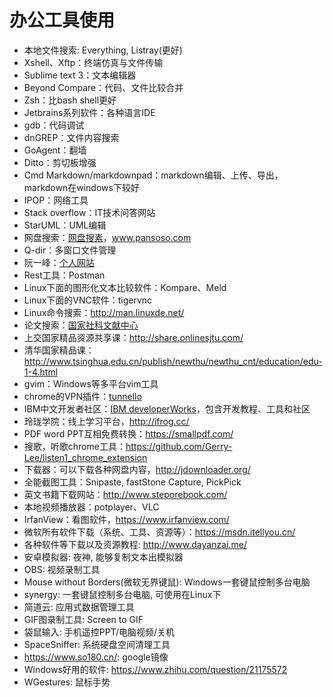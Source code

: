 # 办公工具使用

- 本地文件搜索: Everything, Listray(更好)
- Xshell、Xftp：终端仿真与文件传输
- Sublime text 3：文本编辑器
- Beyond Compare：代码、文件比较合并
- Zsh：比bash shell更好
- Jetbrains系列软件：各种语言IDE
- gdb：代码调试
- dnGREP：文件内容搜索
- GoAgent：翻墙
- Ditto：剪切板增强
- Cmd Markdown/markdownpad：markdown编辑、上传、导出，markdown在windows下较好
- IPOP：网络工具
- Stack overflow：IT技术问答网站
- StarUML：UML编辑
- 网盘搜索：[网盘搜素](http://www.wangpansou.cn/ "点击进入")，www.pansoso.com
- Q-dir：多窗口文件管理
- 阮一峰：[个人网站](http://www.ruanyifeng.com/home.html)
- Rest工具：Postman
- Linux下面的图形化文本比较软件：Kompare、Meld
- Linux下面的VNC软件：tigervnc
- Linux命令搜索：http://man.linuxde.net/
- 论文搜索：[国家社科文献中心](http://ncpssd.org/index.aspx)
- 上交国家精品资源共享课：http://share.onlinesjtu.com/
- 清华国家精品课：http://www.tsinghua.edu.cn/publish/newthu/newthu_cnt/education/edu-1-4.html
- gvim：Windows等多平台vim工具
- chrome的VPN插件：[tunnello](https://tunnello.com)
- IBM中文开发者社区：[IBM developerWorks](https://www.ibm.com/developerworks/cn/)，包含开发教程、工具和社区
- 玲珑学院：线上学习平台，http://ifrog.cc/
- PDF word PPT互相免费转换：https://smallpdf.com/
- 搜歌，听歌chrome工具：https://github.com/Gerry-Lee/listen1_chrome_extension
- 下载器：可以下载各种网盘内容，http://jdownloader.org/
- 全能截图工具：Snipaste, fastStone Capture, PickPick
- 英文书籍下载网站：http://www.steporebook.com/
- 本地视频播放器：potplayer、VLC
- IrfanView：看图软件，https://www.irfanview.com/
- 微软所有软件下载（系统、工具、资源等）：https://msdn.itellyou.cn/
- 各种软件等下载以及资源教程: http://www.dayanzai.me/
- 安卓模拟器: 夜神, 能够复制文本出模拟器
- OBS: 视频录制工具
- Mouse without Borders(微软无界键鼠): Windows一套键鼠控制多台电脑
- synergy: 一套键鼠控制多台电脑, 可使用在Linux下
- 简道云: 应用式数据管理工具
- GIF图录制工具: Screen to GIF
- 袋鼠输入: 手机遥控PPT/电脑视频/关机
- SpaceSniffer: 系统硬盘空间清理工具
- https://www.so180.cn/: google镜像
- Windows好用的软件: https://www.zhihu.com/question/21175572
- WGestures: 鼠标手势
